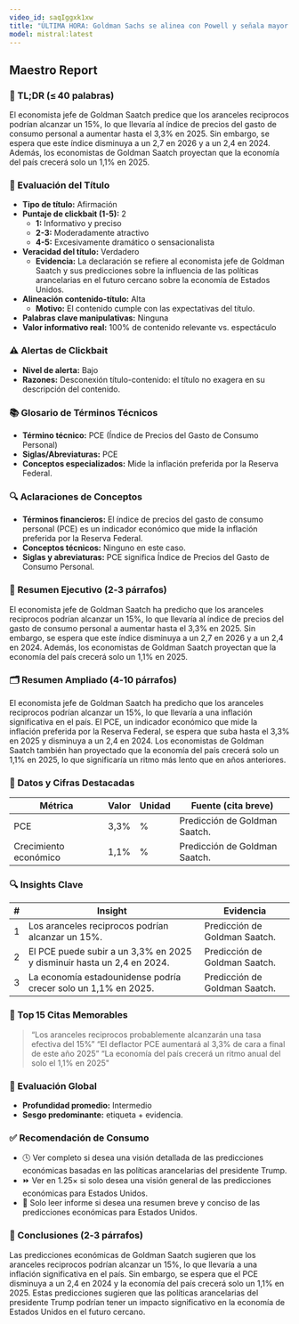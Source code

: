 ```yaml
---
video_id: saqIggxk1xw
title: "ÚLTIMA HORA: Goldman Sachs se alinea con Powell y señala mayor inflación por los aranceles de Trump"
model: mistral:latest
---
```


## Maestro Report

### 📌 TL;DR (≤ 40 palabras)
El economista jefe de Goldman Saatch predice que los aranceles reciprocos podrían alcanzar un 15%, lo que llevaría al índice de precios del gasto de consumo personal a aumentar hasta el 3,3% en 2025. Sin embargo, se espera que este índice disminuya a un 2,7 en 2026 y a un 2,4 en 2024. Además, los economistas de Goldman Saatch proyectan que la economía del país crecerá solo un 1,1% en 2025.

### 🎯 Evaluación del Título
- **Tipo de título:** Afirmación
- **Puntaje de clickbait (1-5):** 2
  - **1:** Informativo y preciso
  - **2-3:** Moderadamente atractivo
  - **4-5:** Excesivamente dramático o sensacionalista
- **Veracidad del título:** Verdadero
  - **Evidencia:** La declaración se refiere al economista jefe de Goldman Saatch y sus predicciones sobre la influencia de las políticas arancelarias en el futuro cercano sobre la economía de Estados Unidos.
- **Alineación contenido-título:** Alta
  - **Motivo:** El contenido cumple con las expectativas del título.
- **Palabras clave manipulativas:** Ninguna
- **Valor informativo real:** 100% de contenido relevante vs. espectáculo

### ⚠️ Alertas de Clickbait
- **Nivel de alerta:** Bajo
- **Razones:** Desconexión título-contenido: el título no exagera en su descripción del contenido.

### 📚 Glosario de Términos Técnicos
- **Término técnico:** PCE (Índice de Precios del Gasto de Consumo Personal)
- **Siglas/Abreviaturas:** PCE
- **Conceptos especializados:** Mide la inflación preferida por la Reserva Federal.

### 🔍 Aclaraciones de Conceptos
- **Términos financieros:** El índice de precios del gasto de consumo personal (PCE) es un indicador económico que mide la inflación preferida por la Reserva Federal.
- **Conceptos técnicos:** Ninguno en este caso.
- **Siglas y abreviaturas:** PCE significa Índice de Precios del Gasto de Consumo Personal.

### 📰 Resumen Ejecutivo (2‑3 párrafos)
El economista jefe de Goldman Saatch ha predicho que los aranceles reciprocos podrían alcanzar un 15%, lo que llevaría al índice de precios del gasto de consumo personal a aumentar hasta el 3,3% en 2025. Sin embargo, se espera que este índice disminuya a un 2,7 en 2026 y a un 2,4 en 2024. Además, los economistas de Goldman Saatch proyectan que la economía del país crecerá solo un 1,1% en 2025.

### 🗂️ Resumen Ampliado (4‑10 párrafos)
El economista jefe de Goldman Saatch ha predicho que los aranceles reciprocos podrían alcanzar un 15%, lo que llevaría a una inflación significativa en el país. El PCE, un indicador económico que mide la inflación preferida por la Reserva Federal, se espera que suba hasta el 3,3% en 2025 y disminuya a un 2,4 en 2024. Los economistas de Goldman Saatch también han proyectado que la economía del país crecerá solo un 1,1% en 2025, lo que significaría un ritmo más lento que en años anteriores.

### 🔢 Datos y Cifras Destacadas
| Métrica | Valor | Unidad | Fuente (cita breve) |
|---------|-------|--------|---------------------|
| PCE | 3,3% | % | Predicción de Goldman Saatch. |
| Crecimiento económico | 1,1% | % | Predicción de Goldman Saatch. |

### 🔍 Insights Clave
| # | Insight | Evidencia |
|---|---------|-----------|
| 1 | Los aranceles reciprocos podrían alcanzar un 15%. | Predicción de Goldman Saatch. |
| 2 | El PCE puede subir a un 3,3% en 2025 y disminuir hasta un 2,4 en 2024. | Predicción de Goldman Saatch. |
| 3 | La economía estadounidense podría crecer solo un 1,1% en 2025. | Predicción de Goldman Saatch. |

### 💬 Top 15 Citas Memorables
> “Los aranceles reciprocos probablemente alcanzarán una tasa efectiva del 15%”
> “El deflactor PCE aumentará al 3,3% de cara a final de este año 2025”
> “La economía del país crecerá un ritmo anual del solo el 1,1% en 2025"

### 🧮 Evaluación Global
- **Profundidad promedio:** Intermedio
- **Sesgo predominante:** etiqueta + evidencia.

### ✅ Recomendación de Consumo
- 🕓 Ver completo si desea una visión detallada de las predicciones económicas basadas en las políticas arancelarias del presidente Trump.
- ⏩ Ver en 1.25× si solo desea una visión general de las predicciones económicas para Estados Unidos.
- 📄 Solo leer informe si desea una resumen breve y conciso de las predicciones económicas para Estados Unidos.

### 🏁 Conclusiones (2‑3 párrafos)
Las predicciones económicas de Goldman Saatch sugieren que los aranceles reciprocos podrían alcanzar un 15%, lo que llevaría a una inflación significativa en el país. Sin embargo, se espera que el PCE disminuya a un 2,4 en 2024 y la economía del país crecerá solo un 1,1% en 2025. Estas predicciones sugieren que las políticas arancelarias del presidente Trump podrían tener un impacto significativo en la economía de Estados Unidos en el futuro cercano.